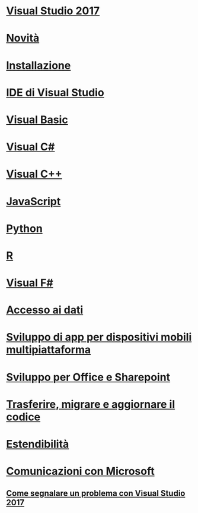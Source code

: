 # [Visual Studio 2017](welcome-to-visual-studio.md)
# [Novità](ide/whats-new-in-visual-studio.md)
# [Installazione](install/TOC.md)
# [IDE di Visual Studio](ide/visual-studio-ide.md)
# [Visual Basic](/dotnet/visual-basic)
# [Visual C#](/dotnet/csharp)
# [Visual C++](/cpp/top/visual-cpp-in-visual-studio)
# [JavaScript](/scripting/javascript)
# [Python](python/getting-started-with-python.md)
# [R](rtvs/index.md)
# [Visual F#](/dotnet/fsharp/)
# [Accesso ai dati](data-tools/accessing-data-in-visual-studio.md)
# [Sviluppo di app per dispositivi mobili multipiattaforma](cross-platform/cross-platform-mobile-development-in-visual-studio.md)
# [Sviluppo per Office e Sharepoint](vsto/office-and-sharepoint-development-in-visual-studio.md)
# [Trasferire, migrare e aggiornare il codice](porting/TOC.md)
# [Estendibilità](extensibility/)
# [Comunicazioni con Microsoft](ide/talk-to-us.md)
## [Come segnalare un problema con Visual Studio 2017](ide/how-to-report-a-problem-with-visual-studio-2017.md)
